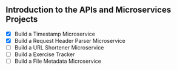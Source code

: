 ## Introduction to the APIs and Microservices Projects
- [x] Build a Timestamp Microservice
- [x] Build a Request Header Parser Microservice
- [ ] Build a URL Shortener Microservice
- [ ] Build a Exercise Tracker
- [ ] Build a File Metadata Microservice